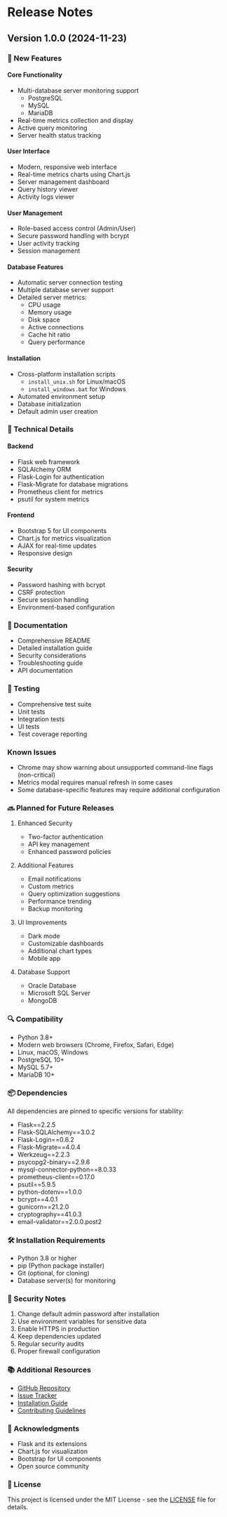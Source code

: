 # Release Notes

## Version 1.0.0 (2024-11-23)

### 🚀 New Features

#### Core Functionality
- Multi-database server monitoring support
  - PostgreSQL
  - MySQL
  - MariaDB
- Real-time metrics collection and display
- Active query monitoring
- Server health status tracking

#### User Interface
- Modern, responsive web interface
- Real-time metrics charts using Chart.js
- Server management dashboard
- Query history viewer
- Activity logs viewer

#### User Management
- Role-based access control (Admin/User)
- Secure password handling with bcrypt
- User activity tracking
- Session management

#### Database Features
- Automatic server connection testing
- Multiple database server support
- Detailed server metrics:
  - CPU usage
  - Memory usage
  - Disk space
  - Active connections
  - Cache hit ratio
  - Query performance

#### Installation
- Cross-platform installation scripts
  - `install_unix.sh` for Linux/macOS
  - `install_windows.bat` for Windows
- Automated environment setup
- Database initialization
- Default admin user creation

### 🔧 Technical Details

#### Backend
- Flask web framework
- SQLAlchemy ORM
- Flask-Login for authentication
- Flask-Migrate for database migrations
- Prometheus client for metrics
- psutil for system metrics

#### Frontend
- Bootstrap 5 for UI components
- Chart.js for metrics visualization
- AJAX for real-time updates
- Responsive design

#### Security
- Password hashing with bcrypt
- CSRF protection
- Secure session handling
- Environment-based configuration

### 📝 Documentation
- Comprehensive README
- Detailed installation guide
- Security considerations
- Troubleshooting guide
- API documentation

### 🧪 Testing
- Comprehensive test suite
- Unit tests
- Integration tests
- UI tests
- Test coverage reporting

### Known Issues
- Chrome may show warning about unsupported command-line flags (non-critical)
- Metrics modal requires manual refresh in some cases
- Some database-specific features may require additional configuration

### 🔜 Planned for Future Releases
1. Enhanced Security
   - Two-factor authentication
   - API key management
   - Enhanced password policies

2. Additional Features
   - Email notifications
   - Custom metrics
   - Query optimization suggestions
   - Performance trending
   - Backup monitoring

3. UI Improvements
   - Dark mode
   - Customizable dashboards
   - Additional chart types
   - Mobile app

4. Database Support
   - Oracle Database
   - Microsoft SQL Server
   - MongoDB

### 🔍 Compatibility
- Python 3.8+
- Modern web browsers (Chrome, Firefox, Safari, Edge)
- Linux, macOS, Windows
- PostgreSQL 10+
- MySQL 5.7+
- MariaDB 10+

### 📦 Dependencies
All dependencies are pinned to specific versions for stability:
- Flask==2.2.5
- Flask-SQLAlchemy==3.0.2
- Flask-Login==0.6.2
- Flask-Migrate==4.0.4
- Werkzeug==2.2.3
- psycopg2-binary==2.9.6
- mysql-connector-python==8.0.33
- prometheus-client==0.17.0
- psutil==5.9.5
- python-dotenv==1.0.0
- bcrypt==4.0.1
- gunicorn==21.2.0
- cryptography==41.0.3
- email-validator==2.0.0.post2

### 🛠️ Installation Requirements
- Python 3.8 or higher
- pip (Python package installer)
- Git (optional, for cloning)
- Database server(s) for monitoring

### 🔐 Security Notes
1. Change default admin password after installation
2. Use environment variables for sensitive data
3. Enable HTTPS in production
4. Keep dependencies updated
5. Regular security audits
6. Proper firewall configuration

### 📚 Additional Resources
- [GitHub Repository](https://github.com/adhinugroho1711/dbmonitoring)
- [Issue Tracker](https://github.com/adhinugroho1711/dbmonitoring/issues)
- [Installation Guide](INSTALL.md)
- [Contributing Guidelines](CONTRIBUTING.md)

### 🙏 Acknowledgments
- Flask and its extensions
- Chart.js for visualization
- Bootstrap for UI components
- Open source community

### 📄 License
This project is licensed under the MIT License - see the [LICENSE](LICENSE) file for details.
